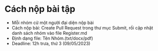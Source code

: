 # Cách nộp bài tập
<ul>
  <li> Mỗi nhóm cử một người đại diện nộp bài</li>
  <li> Cách nộp bài: Create Pull Request trong thư mục Submit, rồi cập nhật danh sách nhóm vào file Register.md </li>
  <li> Định dạng file: Tên Nhóm.(txt/docx/pdf) </li>
  <li> Deadline: 12h trưa, thứ 3 (09/05/2023) </li>
  </ul>

